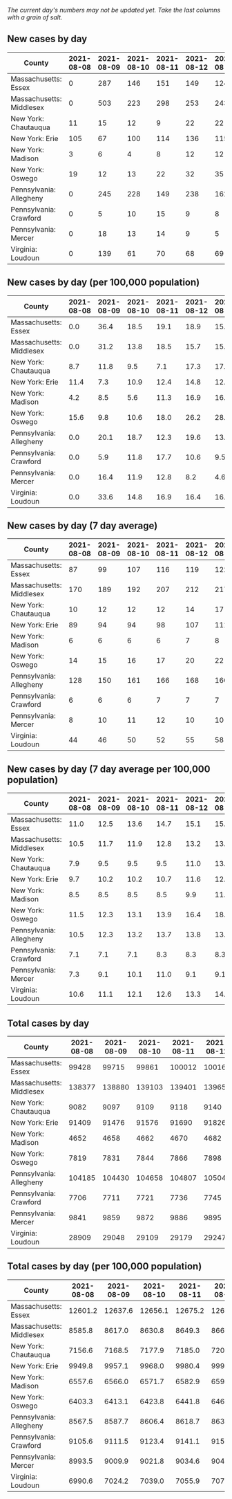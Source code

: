 _The current day's numbers may not be updated yet. Take the last columns with a grain of salt._
## New cases by day

| County | 2021-08-08 | 2021-08-09 | 2021-08-10 | 2021-08-11 | 2021-08-12 | 2021-08-13 | 2021-08-14 |
| --- | --- | --- | --- | --- | --- | --- | --- |
| Massachusetts: Essex | 0 | 287 | 146 | 151 | 149 | 124 | 0 |
| Massachusetts: Middlesex | 0 | 503 | 223 | 298 | 253 | 243 | 0 |
| New York: Chautauqua | 11 | 15 | 12 | 9 | 22 | 22 | 15 |
| New York: Erie | 105 | 67 | 100 | 114 | 136 | 115 | 135 |
| New York: Madison | 3 | 6 | 4 | 8 | 12 | 12 | 10 |
| New York: Oswego | 19 | 12 | 13 | 22 | 32 | 35 | 24 |
| Pennsylvania: Allegheny | 0 | 245 | 228 | 149 | 238 | 162 | 240 |
| Pennsylvania: Crawford | 0 | 5 | 10 | 15 | 9 | 8 | 9 |
| Pennsylvania: Mercer | 0 | 18 | 13 | 14 | 9 | 5 | 10 |
| Virginia: Loudoun | 0 | 139 | 61 | 70 | 68 | 69 | 0 |

## New cases by day (per 100,000 population)

| County | 2021-08-08 | 2021-08-09 | 2021-08-10 | 2021-08-11 | 2021-08-12 | 2021-08-13 | 2021-08-14 |
| --- | --- | --- | --- | --- | --- | --- | --- |
| Massachusetts: Essex | 0.0 | 36.4 | 18.5 | 19.1 | 18.9 | 15.7 | 0.0 |
| Massachusetts: Middlesex | 0.0 | 31.2 | 13.8 | 18.5 | 15.7 | 15.1 | 0.0 |
| New York: Chautauqua | 8.7 | 11.8 | 9.5 | 7.1 | 17.3 | 17.3 | 11.8 |
| New York: Erie | 11.4 | 7.3 | 10.9 | 12.4 | 14.8 | 12.5 | 14.7 |
| New York: Madison | 4.2 | 8.5 | 5.6 | 11.3 | 16.9 | 16.9 | 14.1 |
| New York: Oswego | 15.6 | 9.8 | 10.6 | 18.0 | 26.2 | 28.7 | 19.7 |
| Pennsylvania: Allegheny | 0.0 | 20.1 | 18.7 | 12.3 | 19.6 | 13.3 | 19.7 |
| Pennsylvania: Crawford | 0.0 | 5.9 | 11.8 | 17.7 | 10.6 | 9.5 | 10.6 |
| Pennsylvania: Mercer | 0.0 | 16.4 | 11.9 | 12.8 | 8.2 | 4.6 | 9.1 |
| Virginia: Loudoun | 0.0 | 33.6 | 14.8 | 16.9 | 16.4 | 16.7 | 0.0 |

## New cases by day (7 day average)

| County | 2021-08-08 | 2021-08-09 | 2021-08-10 | 2021-08-11 | 2021-08-12 | 2021-08-13 | 2021-08-14 |
| --- | --- | --- | --- | --- | --- | --- | --- |
| Massachusetts: Essex | 87 | 99 | 107 | 116 | 119 | 122 | 122 |
| Massachusetts: Middlesex | 170 | 189 | 192 | 207 | 212 | 217 | 217 |
| New York: Chautauqua | 10 | 12 | 12 | 12 | 14 | 17 | 15 |
| New York: Erie | 89 | 94 | 94 | 98 | 107 | 111 | 110 |
| New York: Madison | 6 | 6 | 6 | 6 | 7 | 8 | 8 |
| New York: Oswego | 14 | 15 | 16 | 17 | 20 | 22 | 22 |
| Pennsylvania: Allegheny | 128 | 150 | 161 | 166 | 168 | 166 | 180 |
| Pennsylvania: Crawford | 6 | 6 | 6 | 7 | 7 | 7 | 8 |
| Pennsylvania: Mercer | 8 | 10 | 11 | 12 | 10 | 10 | 10 |
| Virginia: Loudoun | 44 | 46 | 50 | 52 | 55 | 58 | 58 |

## New cases by day (7 day average per 100,000 population)

| County | 2021-08-08 | 2021-08-09 | 2021-08-10 | 2021-08-11 | 2021-08-12 | 2021-08-13 | 2021-08-14 |
| --- | --- | --- | --- | --- | --- | --- | --- |
| Massachusetts: Essex | 11.0 | 12.5 | 13.6 | 14.7 | 15.1 | 15.5 | 15.5 |
| Massachusetts: Middlesex | 10.5 | 11.7 | 11.9 | 12.8 | 13.2 | 13.5 | 13.5 |
| New York: Chautauqua | 7.9 | 9.5 | 9.5 | 9.5 | 11.0 | 13.4 | 11.8 |
| New York: Erie | 9.7 | 10.2 | 10.2 | 10.7 | 11.6 | 12.1 | 12.0 |
| New York: Madison | 8.5 | 8.5 | 8.5 | 8.5 | 9.9 | 11.3 | 11.3 |
| New York: Oswego | 11.5 | 12.3 | 13.1 | 13.9 | 16.4 | 18.0 | 18.0 |
| Pennsylvania: Allegheny | 10.5 | 12.3 | 13.2 | 13.7 | 13.8 | 13.7 | 14.8 |
| Pennsylvania: Crawford | 7.1 | 7.1 | 7.1 | 8.3 | 8.3 | 8.3 | 9.5 |
| Pennsylvania: Mercer | 7.3 | 9.1 | 10.1 | 11.0 | 9.1 | 9.1 | 9.1 |
| Virginia: Loudoun | 10.6 | 11.1 | 12.1 | 12.6 | 13.3 | 14.0 | 14.0 |

## Total cases by day

| County | 2021-08-08 | 2021-08-09 | 2021-08-10 | 2021-08-11 | 2021-08-12 | 2021-08-13 | 2021-08-14 |
| --- | --- | --- | --- | --- | --- | --- | --- |
| Massachusetts: Essex | 99428 | 99715 | 99861 | 100012 | 100161 | 100285 | 100285 |
| Massachusetts: Middlesex | 138377 | 138880 | 139103 | 139401 | 139654 | 139897 | 139897 |
| New York: Chautauqua | 9082 | 9097 | 9109 | 9118 | 9140 | 9162 | 9177 |
| New York: Erie | 91409 | 91476 | 91576 | 91690 | 91826 | 91941 | 92076 |
| New York: Madison | 4652 | 4658 | 4662 | 4670 | 4682 | 4694 | 4704 |
| New York: Oswego | 7819 | 7831 | 7844 | 7866 | 7898 | 7933 | 7957 |
| Pennsylvania: Allegheny | 104185 | 104430 | 104658 | 104807 | 105045 | 105207 | 105447 |
| Pennsylvania: Crawford | 7706 | 7711 | 7721 | 7736 | 7745 | 7753 | 7762 |
| Pennsylvania: Mercer | 9841 | 9859 | 9872 | 9886 | 9895 | 9900 | 9910 |
| Virginia: Loudoun | 28909 | 29048 | 29109 | 29179 | 29247 | 29316 | 29316 |

## Total cases by day (per 100,000 population)

| County | 2021-08-08 | 2021-08-09 | 2021-08-10 | 2021-08-11 | 2021-08-12 | 2021-08-13 | 2021-08-14 |
| --- | --- | --- | --- | --- | --- | --- | --- |
| Massachusetts: Essex | 12601.2 | 12637.6 | 12656.1 | 12675.2 | 12694.1 | 12709.8 | 12709.8 |
| Massachusetts: Middlesex | 8585.8 | 8617.0 | 8630.8 | 8649.3 | 8665.0 | 8680.1 | 8680.1 |
| New York: Chautauqua | 7156.6 | 7168.5 | 7177.9 | 7185.0 | 7202.4 | 7219.7 | 7231.5 |
| New York: Erie | 9949.8 | 9957.1 | 9968.0 | 9980.4 | 9995.2 | 10007.7 | 10022.4 |
| New York: Madison | 6557.6 | 6566.0 | 6571.7 | 6582.9 | 6599.9 | 6616.8 | 6630.9 |
| New York: Oswego | 6403.3 | 6413.1 | 6423.8 | 6441.8 | 6468.0 | 6496.7 | 6516.3 |
| Pennsylvania: Allegheny | 8567.5 | 8587.7 | 8606.4 | 8618.7 | 8638.2 | 8651.6 | 8671.3 |
| Pennsylvania: Crawford | 9105.6 | 9111.5 | 9123.4 | 9141.1 | 9151.7 | 9161.2 | 9171.8 |
| Pennsylvania: Mercer | 8993.5 | 9009.9 | 9021.8 | 9034.6 | 9042.8 | 9047.4 | 9056.5 |
| Virginia: Loudoun | 6990.6 | 7024.2 | 7039.0 | 7055.9 | 7072.4 | 7089.1 | 7089.1 |
